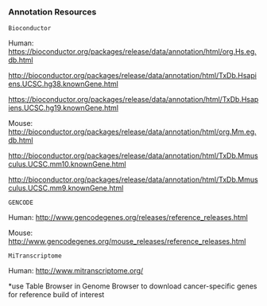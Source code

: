 ### Annotation Resources ###

    Bioconductor

Human:
https://bioconductor.org/packages/release/data/annotation/html/org.Hs.eg.db.html

http://bioconductor.org/packages/release/data/annotation/html/TxDb.Hsapiens.UCSC.hg38.knownGene.html

https://bioconductor.org/packages/release/data/annotation/html/TxDb.Hsapiens.UCSC.hg19.knownGene.html


Mouse:
http://bioconductor.org/packages/release/data/annotation/html/org.Mm.eg.db.html

http://bioconductor.org/packages/release/data/annotation/html/TxDb.Mmusculus.UCSC.mm10.knownGene.html

http://bioconductor.org/packages/release/data/annotation/html/TxDb.Mmusculus.UCSC.mm9.knownGene.html

    GENCODE

Human:
http://www.gencodegenes.org/releases/reference_releases.html

Mouse:
http://www.gencodegenes.org/mouse_releases/reference_releases.html

    MiTranscriptome

Human:
http://www.mitranscriptome.org/

*use Table Browser in Genome Browser to download cancer-specific genes for reference build of interest
